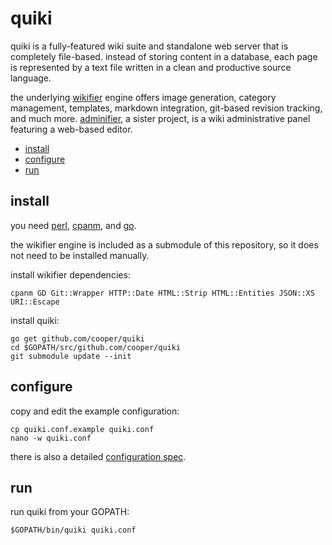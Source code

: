 # quiki

quiki is a fully-featured wiki suite and standalone web server that is
completely file-based. instead of storing content in a database, each page is
represented by a text file written in a clean and productive source language.

the underlying [wikifier](https://github.com/cooper/wikifier) engine offers
image generation, category management, templates, markdown integration,
git-based revision tracking, and much more.
[adminifier](https://github.com/cooper/adminifier), a sister project, is a wiki
administrative panel featuring a web-based editor.

* [install](#install)
* [configure](#configure)
* [run](#run)

## install

you need [perl](http://perl.org),
[cpanm](https://metacpan.org/pod/App::cpanminus), and [go](http://golang.org).

the wikifier engine is included as a submodule of this repository, so it does
not need to be installed manually.

install wikifier dependencies:
```
cpanm GD Git::Wrapper HTTP::Date HTML::Strip HTML::Entities JSON::XS URI::Escape
```

install quiki:
```
go get github.com/cooper/quiki
cd $GOPATH/src/github.com/cooper/quiki
git submodule update --init
```

## configure

copy and edit the example configuration:
```
cp quiki.conf.example quiki.conf
nano -w quiki.conf
```

there is also a detailed [configuration spec](doc/configuration.md).

## run

run quiki from your GOPATH:
```
$GOPATH/bin/quiki quiki.conf
```
